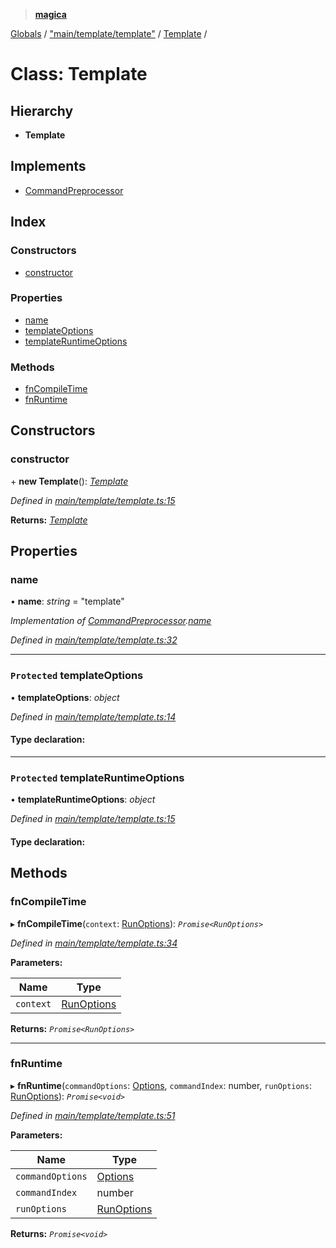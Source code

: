> **[magica](../README.md)**

[Globals](../README.md) / ["main/template/template"](../modules/_main_template_template_.md) / [Template](_main_template_template_.template.md) /

# Class: Template

## Hierarchy

* **Template**

## Implements

* [CommandPreprocessor](../interfaces/_types_.commandpreprocessor.md)

## Index

### Constructors

* [constructor](_main_template_template_.template.md#constructor)

### Properties

* [name](_main_template_template_.template.md#name)
* [templateOptions](_main_template_template_.template.md#protected-templateoptions)
* [templateRuntimeOptions](_main_template_template_.template.md#protected-templateruntimeoptions)

### Methods

* [fnCompileTime](_main_template_template_.template.md#fncompiletime)
* [fnRuntime](_main_template_template_.template.md#fnruntime)

## Constructors

###  constructor

\+ **new Template**(): *[Template](_main_template_template_.template.md)*

*Defined in [main/template/template.ts:15](https://github.com/cancerberoSgx/magica/blob/cc19f3a/src/main/template/template.ts#L15)*

**Returns:** *[Template](_main_template_template_.template.md)*

## Properties

###  name

• **name**: *string* = "template"

*Implementation of [CommandPreprocessor](../interfaces/_types_.commandpreprocessor.md).[name](../interfaces/_types_.commandpreprocessor.md#name)*

*Defined in [main/template/template.ts:32](https://github.com/cancerberoSgx/magica/blob/cc19f3a/src/main/template/template.ts#L32)*

___

### `Protected` templateOptions

• **templateOptions**: *object*

*Defined in [main/template/template.ts:14](https://github.com/cancerberoSgx/magica/blob/cc19f3a/src/main/template/template.ts#L14)*

#### Type declaration:

___

### `Protected` templateRuntimeOptions

• **templateRuntimeOptions**: *object*

*Defined in [main/template/template.ts:15](https://github.com/cancerberoSgx/magica/blob/cc19f3a/src/main/template/template.ts#L15)*

#### Type declaration:

## Methods

###  fnCompileTime

▸ **fnCompileTime**(`context`: [RunOptions](../interfaces/_types_.runoptions.md)): *`Promise<RunOptions>`*

*Defined in [main/template/template.ts:34](https://github.com/cancerberoSgx/magica/blob/cc19f3a/src/main/template/template.ts#L34)*

**Parameters:**

Name | Type |
------ | ------ |
`context` | [RunOptions](../interfaces/_types_.runoptions.md) |

**Returns:** *`Promise<RunOptions>`*

___

###  fnRuntime

▸ **fnRuntime**(`commandOptions`: [Options](../interfaces/_types_.options.md), `commandIndex`: number, `runOptions`: [RunOptions](../interfaces/_types_.runoptions.md)): *`Promise<void>`*

*Defined in [main/template/template.ts:51](https://github.com/cancerberoSgx/magica/blob/cc19f3a/src/main/template/template.ts#L51)*

**Parameters:**

Name | Type |
------ | ------ |
`commandOptions` | [Options](../interfaces/_types_.options.md) |
`commandIndex` | number |
`runOptions` | [RunOptions](../interfaces/_types_.runoptions.md) |

**Returns:** *`Promise<void>`*